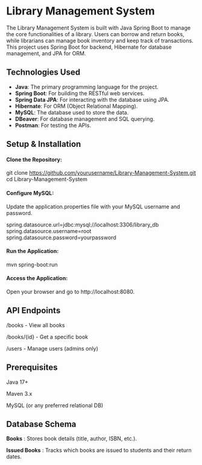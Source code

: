 
# Library Management System


The Library Management System is built with Java Spring Boot to manage the core functionalities of a library. Users can borrow and return books, while librarians can manage book inventory and keep track of transactions. This project uses Spring Boot for backend, Hibernate for database management, and JPA for ORM.


## Technologies Used

- **Java**: The primary programming language for the project.
- **Spring Boot**: For building the RESTful web services.
- **Spring Data JPA**: For interacting with the database using JPA.
- **Hibernate**: For ORM (Object Relational Mapping).
- **MySQL**: The database used to store the data.
- **DBeaver**: For database management and SQL querying.
- **Postman**: For testing the APIs.

## Setup & Installation

#### Clone the Repository:
git clone https://github.com/yourusername/Library-Management-System.git  
cd Library-Management-System

#### Configure MySQL:
Update the application.properties file with your MySQL username and password.

spring.datasource.url=jdbc:mysql://localhost:3306/library_db
spring.datasource.username=root
spring.datasource.password=yourpassword

#### Run the Application:
mvn spring-boot:run

#### Access the Application:
Open your browser and go to http://localhost:8080.


 

## API Endpoints

/books - View all books

/books/{id} - Get a specific book

/users - Manage users (admins only)
## Prerequisites

Java 17+

Maven 3.x

MySQL (or any preferred relational DB)
## Database Schema
 

**Books** : Stores book details (title, author, ISBN, etc.).

**Issued Books** : Tracks which books are issued to students and their return dates.
